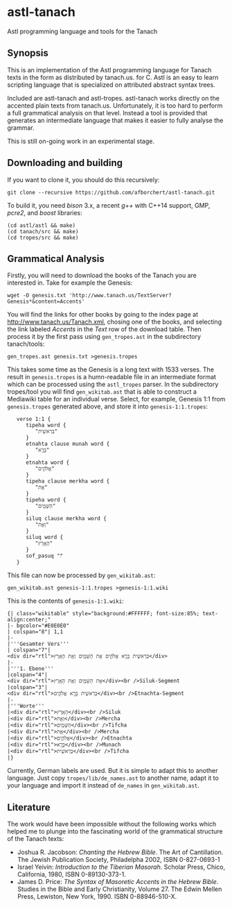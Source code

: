 # astl-tanach
Astl programming language and tools for the Tanach

## Synopsis

This is an implementation of the Astl programming language
for Tanach texts in the form as distributed by tanach.us.
for C. Astl is an easy to learn scripting language that is
specialized on attributed abstract syntax trees.

Included are astl-tanach and astl-tropes. astl-tanach
works directly on the accented plain texts from tanach.us.
Unfortunately, it is too hard to perform a full grammatical
analysis on that level. Instead a tool is provided that
generates an intermediate language that makes it easier
to fully analyse the grammar.

This is still on-going work in an experimental stage.

## Downloading and building

If you want to clone it, you should do this recursively:

```
git clone --recursive https://github.com/afborchert/astl-tanach.git
```

To build it, you need _bison_ 3.x, a recent _g++_ with
C++14 support, GMP, _pcre2_, and _boost_ libraries:

```
(cd astl/astl && make)
(cd tanach/src && make)
(cd tropes/src && make)
```

## Grammatical Analysis

Firstly, you will need to download the books of the Tanach
you are interested in. Take for example the Genesis:

```
wget -O genesis.txt 'http://www.tanach.us/TextServer?Genesis*&content=Accents'
```

You will find the links for other books by going to the index page
at http://www.tanach.us/Tanach.xml, chosing one of the books,
and selecting the link labeled _Accents_ in the _Text_ row
of the download table. Then process it by the first pass using
`gen_tropes.ast` in the subdirectory tanach/tools:

```
gen_tropes.ast genesis.txt >genesis.tropes
```

This takes some time as the Genesis is a long text with 1533 verses.
The result in `genesis.tropes` is a humn-readable file in an
intermediate format which can be processed using the `astl_tropes`
parser. In the subdirectory tropes/tool you will find `gen_wikitab.ast`
that is able to construct a Mediawiki table for an individual verse.
Select, for example, Genesis 1:1 from `genesis.tropes` generated above,
and store it into `genesis-1:1.tropes`:

```
   verse 1:1 {
      tipeha word {
         "‏בְּרֵאשִׁ֖ית‬"
      }
      etnahta clause munah word {
         "‏בָּרָ֣א‬"
      }
      etnahta word {
         "‏אֱלֹהִ֑ים‬"
      }
      tipeha clause merkha word {
         "‏אֵ֥ת‬"
      }
      tipeha word {
         "‏הַשָּׁמַ֖יִם‬"
      }
      siluq clause merkha word {
         "‏וְאֵ֥ת‬"
      }
      siluq word {
         "‏הָאָֽרֶץ‬"
      }
      sof_pasuq "‏׃‬"
   }
```

This file can now be processed by `gen_wikitab.ast`:

```
gen_wikitab.ast genesis-1:1.tropes >genesis-1:1.wiki
```

This is the contents of `genesis-1:1.wiki`:

```
{| class="wikitable" style="background:#FFFFFF; font-size:85%; text-align:center;"
|- bgcolor="#E0E0E0"
| colspan="8"| 1,1
|-
|'''Gesamter Vers'''
| colspan="7"|
<div dir="rtl">בְּרֵאשִׁ֖ית בָּרָ֣א אֱלֹהִ֑ים אֵ֥ת הַשָּׁמַ֖יִם וְאֵ֥ת הָאָֽרֶץ</div>
|-
|'''1. Ebene'''
|colspan="4"|
<div dir="rtl">אֵ֥ת הַשָּׁמַ֖יִם וְאֵ֥ת הָאָֽרֶץ</div><br />Siluk-Segment
|colspan="3"|
<div dir="rtl">בְּרֵאשִׁ֖ית בָּרָ֣א אֱלֹהִ֑ים</div><br />Etnachta-Segment
|-
|'''Worte'''
|<div dir="rtl">הָאָֽרֶץ</div><br />Siluk
|<div dir="rtl">וְאֵ֥ת</div><br />Mercha
|<div dir="rtl">הַשָּׁמַ֖יִם</div><br />Tifcha
|<div dir="rtl">אֵ֥ת</div><br />Mercha
|<div dir="rtl">אֱלֹהִ֑ים</div><br />Etnachta
|<div dir="rtl">בָּרָ֣א</div><br />Munach
|<div dir="rtl">בְּרֵאשִׁ֖ית</div><br />Tifcha
|}
```

Currently, German labels are used. But it is simple to adapt this
to another language. Just copy `tropes/lib/de_names.ast` to
another name, adapt it to your language and import it instead
of `de_names` in `gen_wikitab.ast`.

## Literature

The work would have been impossible without the following works
which helped me to plunge into the fascinating world of the
grammatical structure of the Tanach texts:

 * Joshua R. Jacobson: _Chanting the Hebrew Bible_. The Art of Cantillation.
   The Jewish Publication Society, Philadelpha 2002, ISBN 0-827-0693-1
 * Israel Yeivin: _Introduction to the Tiberian Masorah_. Scholar Press,
   Chico, California, 1980, ISBN 0-89130-373-1.
 * James D. Price: _The Syntax of Masoretic Accents in the Hebrew Bible_.
   Studies in the Bible and Early Christianity, Volume 27. The Edwin
   Mellen Press, Lewiston, New York, 1990. ISBN 0-88946-510-X.
